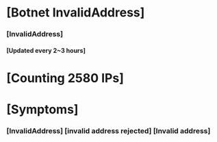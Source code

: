 # [Botnet InvalidAddress]
### [InvalidAddress]
#### [Updated every 2~3 hours]

# [Counting 2580 IPs]

# [Symptoms] 

###   [InvalidAddress] [invalid address rejected] [Invalid address]
